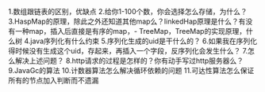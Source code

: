 1.数组跟链表的区别，优缺点
2.给你1-100个数，你会选择怎么存储，为什么？
3.HaspMap的原理，除此之外还知道其他map么？linkedHap原理是什么？有没有一种map，插入后直接是有序的map，- TreeMap，TreeMap的实现原理，什么树
4.java序列化有什么约束
5.序列化生成的uid是干什么的？
6.如果我在序列化得时候没有生成这个uid，存起来，再插入一个字段，反序列化会发生什么？
7.怎么解决上述问题？
8.http请求的过程是怎样的？你有动手写过http服务器么？
9.JavaGc的算法
10.计数器算法怎么解决循环依赖的问题
11.可达性算法怎么保证所有的节点加入判断而不遗漏